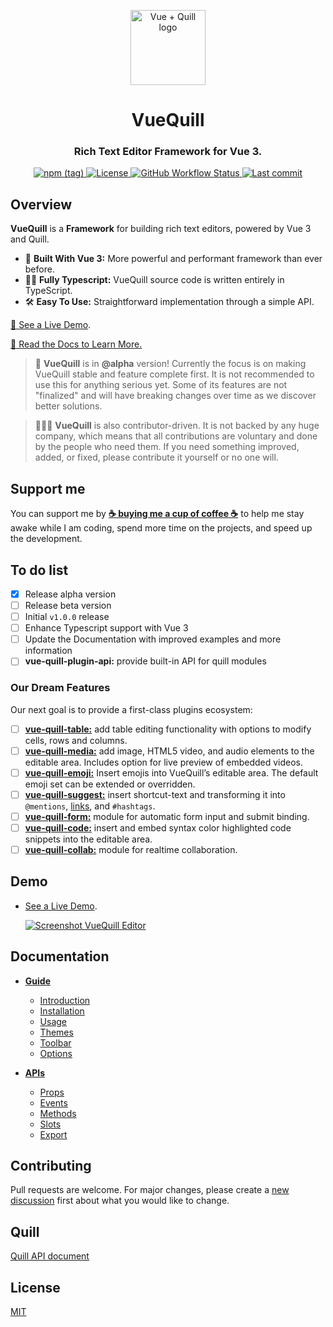 <p align="center">
  <a href="https://vueup.github.io/vue-quill/" target="_blank" rel="noopener noreferrer">
    <img height="120" src="https://vueup.github.io/vue-quill/quill.svg" alt="Vue + Quill logo">
  </a>
</p>
<h1 align="center">VueQuill</h1>
<h3 align="center">
  Rich Text Editor Framework for Vue 3.
</h3>
<p align="center">
  <a href="https://www.npmjs.com/package/@vueup/vue-quill" title="Version">
    <img alt="npm (tag)" src="https://img.shields.io/npm/v/@vueup/vue-quill/alpha">
  </a>
  <a href="https://www.npmjs.com/package/@vueup/vue-quill" title="License">
    <img src="https://img.shields.io/npm/l/@vueup/vue-quill" alt="License">
  </a>
  <a href="https://github.com/vueup/vue-quill" title="Checks">
    <img alt="GitHub Workflow Status" src="https://img.shields.io/github/workflow/status/vueup/vue-quill/Release%20package?logo=github">
  </a>
  <a href="https://github.com/vueup/vue-quill" title="Last commit">
    <img src="https://img.shields.io/github/last-commit/vueup/vue-quill?logo=github" alt="Last commit">
  </a>
 </p>
 
## Overview

**VueQuill** is a **Framework** for building rich text editors, powered by Vue 3 and Quill.

- 💚 **Built With Vue 3:** More powerful and performant framework than ever before.
- 🧙‍♂️ **Fully Typescript:** VueQuill source code is written entirely in TypeScript.
- 🛠️ **Easy To Use:** Straightforward implementation through a simple API.

[👀 See a Live Demo](https://vueup.github.io/vue-quill/#demo).

[📘 Read the Docs to Learn More.](https://vueup.github.io/vue-quill/guide/)

> 🚀 **VueQuill** is in **@alpha** version! Currently the focus is on making VueQuill stable and feature complete first. It is not recommended to use this for anything serious yet. Some of its features are not "finalized" and will have breaking changes over time as we discover better solutions.

> 🧑‍🤝‍🧑 **VueQuill** is also contributor-driven. It is not backed by any huge company, which means that all contributions are voluntary and done by the people who need them. If you need something improved, added, or fixed, please contribute it yourself or no one will.

## Support me
You can support me by [**☕ buying me a cup of coffee ☕**](https://www.buymeacoffee.com/luthfimasruri) to help me stay awake while I am coding, spend more time on the projects, and speed up the development.

## To do list

- [x] Release alpha version
- [ ] Release beta version
- [ ] Initial `v1.0.0` release
- [ ] Enhance Typescript support with Vue 3
- [ ] Update the Documentation with improved examples and more information
- [ ] **vue-quill-plugin-api:** provide built-in API for quill modules

### Our Dream Features
Our next goal is to provide a first-class plugins ecosystem: 
- [ ] [**vue-quill-table:**](#) add table editing functionality with options to modify cells, rows and columns.
- [ ] [**vue-quill-media:**](#) add image, HTML5 video, and audio elements to the editable area. Includes option for live preview of embedded videos.
- [ ] [**vue-quill-emoji:**](#) Insert emojis into VueQuill’s editable area. The default emoji set can be extended or overridden.
- [ ] [**vue-quill-suggest:**](#) insert shortcut-text and transforming it into `@mentions`, [links](), and `#hashtags`.
- [ ] [**vue-quill-form:**](#) module for automatic form input and submit binding.
- [ ] [**vue-quill-code:**](#) insert and embed syntax color highlighted code snippets into the editable area.
- [ ] [**vue-quill-collab:**](#) module for realtime collaboration.

## Demo
- [See a Live Demo](https://vueup.github.io/vue-quill/#demo).

  [![Screenshot VueQuill Editor](https://user-images.githubusercontent.com/6185447/111898684-33761b00-8a5a-11eb-9458-372c0185f576.png)](https://vueup.github.io/vue-quill/#demo)

## Documentation
- **[Guide](https://vueup.github.io/vue-quill/guide/)**
  - [Introduction](https://vueup.github.io/vue-quill/guide/)
  - [Installation](https://vueup.github.io/vue-quill/guide/installation.html)
  - [Usage](https://vueup.github.io/vue-quill/guide/usage.html)
  - [Themes](https://vueup.github.io/vue-quill/guide/themes.html)
  - [Toolbar](https://vueup.github.io/vue-quill/guide/toolbar.html)
  - [Options](https://vueup.github.io/vue-quill/guide/options.html)
  
- **[APIs](https://vueup.github.io/vue-quill/api/)**
  - [Props](https://vueup.github.io/vue-quill/api/)
  - [Events](https://vueup.github.io/vue-quill/api/events.html)
  - [Methods](https://vueup.github.io/vue-quill/api/methods.html)
  - [Slots](https://vueup.github.io/vue-quill/api/slots.html)
  - [Export](https://vueup.github.io/vue-quill/api/export.html)

## Contributing
Pull requests are welcome. For major changes, please create a [new discussion](https://github.com/vueup/vue-quill/discussions) first about what you would like to change.

## Quill
[Quill API document](https://quilljs.com/docs/quickstart/)

## License
[MIT](https://choosealicense.com/licenses/mit/)
